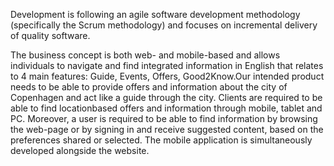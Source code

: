 

Development is following an agile software development methodology (specifically the Scrum methodology) and focuses on incremental delivery of quality software.

The business concept is both web- and mobile-based and allows individuals to navigate and find integrated information in English that relates to 4 main features: Guide, Events, Offers, Good2Know.Our intended product needs to be able to provide offers and information about the city of Copenhagen and act like a guide through the city. Clients are required to be able to find locationbased offers and information through mobile, tablet and PC. Moreover, a user is required to be able to find information by browsing the web-page or by signing in and receive suggested content, based on the preferences shared or selected. The mobile application is simultaneously developed alongside the website.
